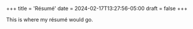 +++
title = 'Résumé'
date = 2024-02-17T13:27:56-05:00
draft = false
+++

This is where my résumé would go.